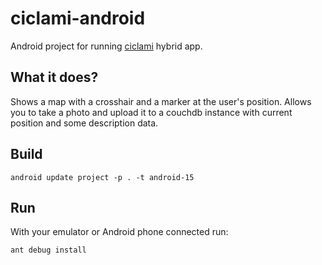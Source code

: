 ciclami-android
===============

Android project for running [ciclami](http://colmarius.github.com/ciclami) hybrid app.

What it does?
-------------

Shows a map with a crosshair and a marker at the user's position. Allows you to take a photo and upload it to a couchdb instance with current position and some description data.

Build
-----

    android update project -p . -t android-15

Run
---

With your emulator or Android phone connected run:

    ant debug install